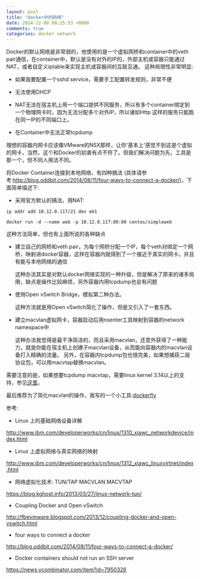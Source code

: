 ```yaml
---
layout: post
title: "docker中的网络"
date: 2014-12-08 08:25:53 +0800
comments: true
categories: docker network
---
```


Docker的默认网络是非常弱的，他使用的是一个虚拟网桥和container中的veth pair通信，在container中，默认是没有对外的IP的，外部主机或容器只能通过NAT，或者自定义iptable来实现主机或容器间的互联互通。
这种局限性非常明显:

* 如果我要配置一个sshd service，需要手工配置转发规则，非常不便

* 无法使用DHCP

* NAT无法在宿主机上用一个端口提供不同服务，所以有多个container绑定到一个物理网卡时，因为无法分配多个对外IP，所以诸如Http 这样的服务只能跑在同一IP的不同端口上。

* 在Container中无法正常tcpdump


理想的容器内网卡应该像VMware的NSX那样，让你'基本上'感觉不到这是个虚拟的网卡，当然，这个和Docker的初衷有点不符了。但我们解决问题为先，工具是那一个，但不同人用法不同。

将Docker Container连接到本地网络，有四种搞法 (具体请参考:http://blog.oddbit.com/2014/08/11/four-ways-to-connect-a-docker/)，下面简单描述下:

* 采用官方默认的搞法，用NAT:

```
ip addr add 10.12.0.117/21 dev em1

docker run -d --name web -p 10.12.0.117:80:80 centos/simpleweb
```

   这种方法简单，但也有上面所说的各种缺点

* 建立自己的网桥和veth pair，为每个网桥分配一个IP，每个veth对绑定一个网桥，映射进docker容器，这样在容器内就得到了一个接近于真实的网卡。并且有能与本地网络的通信

    这种办法其实是对默认docker网络实现的一种升级，但是解决了原来的诸多局限，缺点是操作比较麻烦，另外容器内用tcpdump也会有问题

* 使用Open vSwitch Bridge，模拟第二种办法。

    这种方法就是用Open vSwitch简化了操作，但是又引入了一套东西。

* 建立macvlan虚拟网卡，容器启动后用nsenter工具映射到容器的network namespace中

    这种办法我觉得是最干净简洁的，而且采用macvlan，还意外获得了一种能力，就是你能在宿主机上创建子macvlan设备，从而能向容器内的macvlan设备打入精确的流量。
    另外，在容器内tcpdump包也很完美，如果想捕获二层协议包，可以用macvtap替换macvlan。

需要注意的是，如果想要tcpdump macvtap，需要linux kernel 3.14以上的支持，参见[这里](https://github.com/torvalds/linux/commit/6acf54f1cf0a6747bac9fea26f34cfc5a9029523)。


最后推荐为了简化macvlan的操作，我写的一个小工具:[dockerfly](https://github.com/memoryboxes/dockerfly)


参考:

* Linux 上的基础网络设备详解

http://www.ibm.com/developerworks/cn/linux/1310_xiawc_networkdevice/index.html

* Linux 上虚拟网络与真实网络的映射

http://www.ibm.com/developerworks/cn/linux/1312_xiawc_linuxvirtnet/index.html

* 网络虚拟化技术: TUN/TAP MACVLAN MACVTAP

https://blog.kghost.info/2013/03/27/linux-network-tun/

* Coupling Docker and Open vSwitch

http://fbevmware.blogspot.com/2013/12/coupling-docker-and-open-vswitch.html

* four ways to connect a docker

http://blog.oddbit.com/2014/08/11/four-ways-to-connect-a-docker/

* Docker containers should not run an SSH server

https://news.ycombinator.com/item?id=7950326
